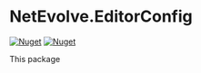 # NetEvolve.EditorConfig

[![Nuget](https://img.shields.io/nuget/v/NetEvolve.EditorConfig?logo=nuget)](https://www.nuget.org/packages/NetEvolve.EditorConfig/)
[![Nuget](https://img.shields.io/nuget/dt/NetEvolve.EditorConfig?logo=nuget)](https://www.nuget.org/packages/NetEvolve.EditorConfig/)

This package 
